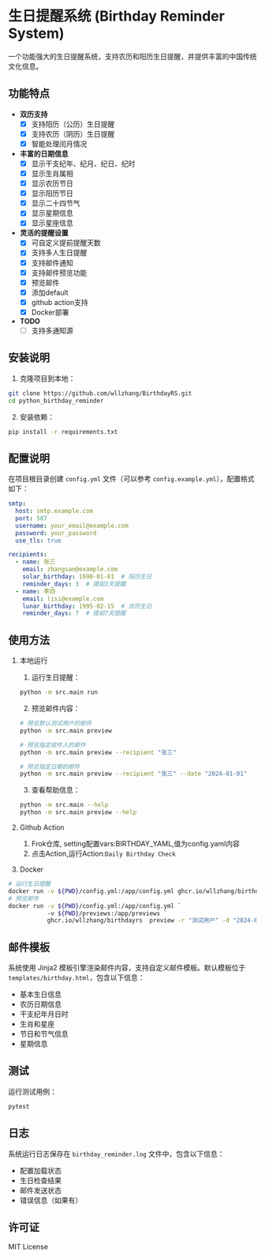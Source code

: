 # 生日提醒系统 (Birthday Reminder System)

一个功能强大的生日提醒系统，支持农历和阳历生日提醒，并提供丰富的中国传统文化信息。


## 功能特点

- **双历支持**
  - [x] 支持阳历（公历）生日提醒
  - [x] 支持农历（阴历）生日提醒
  - [x] 智能处理闰月情况

- **丰富的日期信息**
  - [x] 显示干支纪年、纪月、纪日、纪时
  - [x] 显示生肖属相
  - [x] 显示农历节日
  - [x] 显示阳历节日
  - [x] 显示二十四节气
  - [x] 显示星期信息
  - [x] 显示星座信息

- **灵活的提醒设置**
  - [x] 可自定义提前提醒天数
  - [x] 支持多人生日提醒
  - [x] 支持邮件通知
  - [x] 支持邮件预览功能
  - [x] 预览邮件
  - [x] 添加default 
  - [x] github action支持
  - [X] Docker部署
- **TODO**
  - [ ] 支持多通知源
## 安装说明

1. 克隆项目到本地：
```bash
git clone https://github.com/wllzhang/BirthdayRS.git
cd python_birthday_reminder
```

2. 安装依赖：
```bash
pip install -r requirements.txt
```

## 配置说明

在项目根目录创建 `config.yml` 文件（可以参考 `config.example.yml`），配置格式如下：

```yaml
smtp:
  host: smtp.example.com
  port: 587
  username: your_email@example.com
  password: your_password
  use_tls: true

recipients:
  - name: 张三
    email: zhangsan@example.com
    solar_birthday: 1990-01-01  # 阳历生日
    reminder_days: 3  # 提前3天提醒
  - name: 李四
    email: lisi@example.com
    lunar_birthday: 1995-02-15  # 农历生日
    reminder_days: 7  # 提前7天提醒
```



## 使用方法

1. 本地运行
   1. 运行生日提醒：
    ```bash
    python -m src.main run
    ```
   2. 预览邮件内容：
    ```bash
    # 预览默认测试用户的邮件
    python -m src.main preview

    # 预览指定收件人的邮件
    python -m src.main preview --recipient "张三"

    # 预览指定日期的邮件
    python -m src.main preview --recipient "张三" --date "2024-01-01"
    ```
    3. 查看帮助信息：
    ```bash
    python -m src.main --help
    python -m src.main preview --help
    ```
2. Github Action
   1. Frok仓库, setting配置vars:BIRTHDAY_YAML,值为config.yaml内容
   2. 点击Action,运行Action:`Daily Birthday Check`
   
3. Docker
```bash
# 运行生日提醒
docker run -v ${PWD}/config.yml:/app/config.yml ghcr.io/wllzhang/birthdayrs run
# 预览邮件
docker run -v ${PWD}/config.yml:/app/config.yml `
           -v ${PWD}/previews:/app/previews `
           ghcr.io/wllzhang/birthdayrs  preview -r "测试用户" -d "2024-01-01"
```


 
## 邮件模板

系统使用 Jinja2 模板引擎渲染邮件内容，支持自定义邮件模板。默认模板位于 `templates/birthday.html`，包含以下信息：

- 基本生日信息
- 农历日期信息
- 干支纪年月日时
- 生肖和星座
- 节日和节气信息
- 星期信息

## 测试

运行测试用例：
```bash
pytest
```

## 日志

系统运行日志保存在 `birthday_reminder.log` 文件中，包含以下信息：
- 配置加载状态
- 生日检查结果
- 邮件发送状态
- 错误信息（如果有）
 
## 许可证

MIT License 